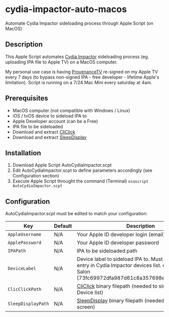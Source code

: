 # cydia-impactor-auto-macos
Automate Cydia Impactor sideloading process through Apple Script (on MacOS)

## Description
This Apple Script automates [Cydia Impactor](http://www.cydiaimpactor.com/) sideloading process (eg. uploading IPA file to Apple TV) on a MacOS computer.

My personal use case is having [ProvenanceTV](https://github.com/Provenance-Emu/Provenance) re-signed on my Apple TV every 7 days (to bypass non-signed IPA - free developer - lifetime Apple's limitation). Script is running on a 7/24 Mac Mini every saturday at 4am.

## Prerequisites

* MacOS computer (not compatible with Windows / Linux)
* iOS / tvOS device to sideload IPA to
* Apple Developer account (can be a Free)
* IPA file to be sideloaded
* Download and extract [CliClick](https://github.com/BlueM/cliclick)
* Download and extract [SleepDisplay](https://github.com/bigkm/SleepDisplay/zipball/master)

## Installation

1. Download Apple Script AutoCydiaImpactor.scpt
2. Edit AutoCydiaImpactor.scpt to define parameters accordingly (see Configuration section)
3. Execute Apple Script throught the command (Terminal) `osascript AutoCydiaImpactor.scpt`

## Configuration

AutoCydiaImpactor.scpt must be edited to match your configuration:

| Key | Default | Description |
| --- | --- | --- |
| `AppleUsername` | N/A | Your Apple ID developer login (email)|
| `ApplePassword` | N/A | Your Apple ID developer password |
| `IPAPath` | N/A | IPA to be sideloaded path|
| `DeviceLabel` | N/A | Device label to sideload IPA to. Must match one of the entry in Cydia Impactor devices list. e.g. "Apple TV Salon [73fc69972dfa987d61c8a357698e1833fa6f9cd7]"|
| `ClicClickPath` | N/A | [CliClick](https://github.com/BlueM/cliclick) binary filepath (needed to simulate click on Device list)|
| `SleepDisplayPath` | N/A | [SleepDisplay](https://github.com/bigkm/SleepDisplay/zipball/master) binary filepath (needed to wakeup screen)|

